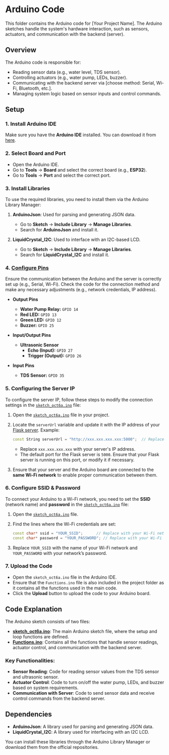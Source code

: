 # Arduino Code

This folder contains the Arduino code for [Your Project Name]. The Arduino sketches handle the system's hardware interaction, such as sensors, actuators, and communication with the backend (server).

## Overview

The Arduino code is responsible for:

- Reading sensor data (e.g., water level, TDS sensor).
- Controlling actuators (e.g., water pump, LEDs, buzzer).
- Communicating with the backend server via [choose method: Serial, Wi-Fi, Bluetooth, etc.].
- Managing system logic based on sensor inputs and control commands.


## Setup

### 1. Install Arduino IDE

Make sure you have the **Arduino IDE** installed. You can download it from [here](https://www.arduino.cc/en/software).

### 2. Select Board and Port

- Open the Arduino IDE.
- Go to **Tools** → **Board** and select the correct board (e.g., **ESP32**).
- Go to **Tools** → **Port** and select the correct port.

### 3. Install Libraries

To use the required libraries, you need to install them via the Arduino Library Manager:

1. **ArduinoJson**: Used for parsing and generating JSON data.  
   - Go to **Sketch** → **Include Library** → **Manage Libraries**.
   - Search for **ArduinoJson** and install it.

2. **LiquidCrystal_I2C**: Used to interface with an I2C-based LCD.  
   - Go to **Sketch** → **Include Library** → **Manage Libraries**.
   - Search for **LiquidCrystal_I2C** and install it.

### 4. [Configure Pins](./pin_confuguration.md)

Ensure the communication between the Arduino and the server is correctly set up (e.g., Serial, Wi-Fi). Check the code for the connection method and make any necessary adjustments (e.g., network credentials, IP address).

- **Output Pins**  
  - **Water Pump Relay:** `GPIO 14`  
  - **Red LED:** `GPIO 13`  
  - **Green LED:** `GPIO 12`  
  - **Buzzer:** `GPIO 25`  

- **Input/Output Pins**  
  - **Ultrasonic Sensor**  
    - **Echo (Input):** `GPIO 27`  
    - **Trigger (Output):** `GPIO 26`  

- **Input Pins**  
  - **TDS Sensor:** `GPIO 35`  


### 5. Configuring the Server IP

To configure the server IP, follow these steps to modify the connection settings in the [`sketch_oct6a.ino`](./sketch_oct6a/sketch_oct6a.ino) file:

1. Open the [`sketch_oct6a.ino`](./sketch_oct6a/sketch_oct6a.ino) file in your project.
2. Locate the `serverUrl` variable and update it with the IP address of your [Flask server](../HttpServer/). Example:

    ```cpp
    const String serverUrl = "http://xxx.xxx.xxx.xxx:5000";  // Replace with your server IP address
    ```

    - Replace `xxx.xxx.xxx.xxx` with your server's IP address.
    - The default port for the Flask server is `5000`. Ensure that your Flask server is running on this port, or modify it if necessary.

3. Ensure that your server and the Arduino board are connected to the **same Wi-Fi network** to enable proper communication between them.

### 6. Configure SSID & Password

To connect your Arduino to a Wi-Fi network, you need to set the **SSID** (network name) and **password** in the [`sketch_oct6a.ino`](./sketch_oct6a/sketch_oct6a.ino) file:

1. Open the [`sketch_oct6a.ino`](./sketch_oct6a/sketch_oct6a.ino) file.
2. Find the lines where the Wi-Fi credentials are set:

    ```cpp
    const char* ssid = "YOUR_SSID";      // Replace with your Wi-Fi network name
    const char* password = "YOUR_PASSWORD"; // Replace with your Wi-Fi network password
    ```

3. Replace `YOUR_SSID` with the name of your Wi-Fi network and `YOUR_PASSWORD` with your network’s password.


### 7. Upload the Code

- Open the `sketch_oct6a.ino` file in the Arduino IDE.
- Ensure that the `Functions.ino` file is also included in the project folder as it contains all the functions used in the main code.
- Click the **Upload** button to upload the code to your Arduino board.



## Code Explanation

The Arduino sketch consists of two files:

- **[sketch_oct6a.ino](./sketch_oct6a/sketch_oct6a.ino)**: The main Arduino sketch file, where the setup and loop functions are defined.
- **[Functions.ino](./sketch_oct6a/Functions.ino)**: Contains all the functions that handle sensor readings, actuator control, and communication with the backend server.

### Key Functionalities:

- **Sensor Reading**: Code for reading sensor values from the TDS sensor and ultrasonic sensor.
- **Actuator Control**: Code to turn on/off the water pump, LEDs, and buzzer based on system requirements.
- **Communication with Server**: Code to send sensor data and receive control commands from the backend server.

## Dependencies

- **ArduinoJson**: A library used for parsing and generating JSON data.
- **LiquidCrystal_I2C**: A library used for interfacing with an I2C LCD.

You can install these libraries through the Arduino Library Manager or download them from the official repositories.
